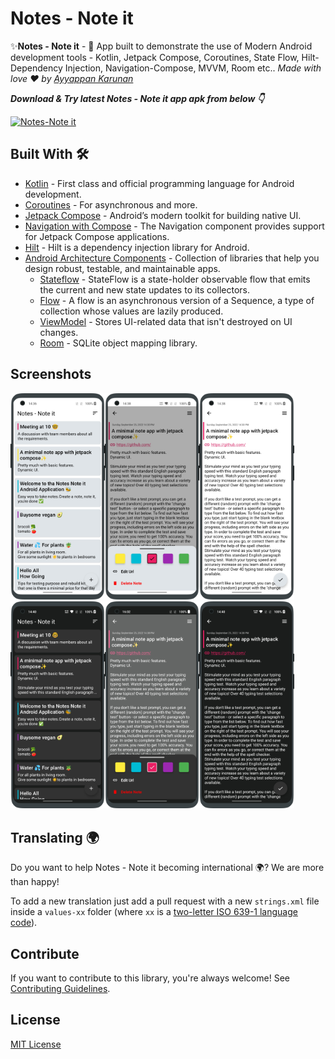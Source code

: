 # Notes - Note it
✨**Notes - Note it** - 📝 App built to demonstrate the use of Modern Android development tools - Kotlin, Jetpack Compose, Coroutines, State Flow, Hilt-Dependency Injection, Navigation-Compose, MVVM, Room etc..  *Made with love ❤️ by [Ayyappan Karunan](https://github.com/ayyappankarunan)*

***Download & Try latest Notes - Note it app apk from below 👇***

[![Notes-Note it](https://img.shields.io/badge/Notes%20Note%20it%20%E2%9C%A8-APK-green.svg?style=for-the-badge&logo=android)](https://github.com/TheCodeMonks/Notzz-App/releases/download/v1.4/Notzz.apk)


## Built With 🛠
- [Kotlin](https://kotlinlang.org/) - First class and official programming language for Android development.
- [Coroutines](https://kotlinlang.org/docs/reference/coroutines-overview.html) - For asynchronous and more.
- [Jetpack Compose](https://developer.android.com/jetpack/compose) - Android’s modern toolkit for building native UI.
- [Navigation with Compose](https://developer.android.com/jetpack/compose/navigation) - The Navigation component provides support for Jetpack Compose applications.
- [Hilt](https://developer.android.com/training/dependency-injection/hilt-android) - Hilt is a dependency injection library for Android.
- [Android Architecture Components](https://developer.android.com/topic/libraries/architecture) - Collection of libraries that help you design robust, testable, and maintainable apps.
  - [Stateflow](https://developer.android.com/kotlin/flow/stateflow-and-sharedflow) - StateFlow is a state-holder observable flow that emits the current and new state updates to its collectors.
  - [Flow](https://kotlinlang.org/docs/reference/coroutines/flow.html) - A flow is an asynchronous version of a Sequence, a type of collection whose values are lazily produced.
  - [ViewModel](https://developer.android.com/topic/libraries/architecture/viewmodel) - Stores UI-related data that isn't destroyed on UI changes.
  - [Room](https://developer.android.com/topic/libraries/architecture/room) - SQLite object mapping library.

Screenshots
-----------
<img src="media/notes_1_light.png" width="30%"/><img src="media/notes_2_light.png" width="30%"/><img src="media/notes_3_light.png" width="30%"/>
<img src="media/notes_1_dark.png" width="30%"/><img src="media/notes_2_dark.png" width="30%"/><img src="media/notes_3_dark.png" width="30%"/>

## Translating 🌍

Do you want to help Notes - Note it becoming international 🌍? We are more than happy!

To add a new translation just add a pull request with a new `strings.xml` file inside a `values-xx` folder (where `xx` is a [two-letter ISO 639-1 language code](https://en.wikipedia.org/wiki/ISO_639-1)).


## Contribute
If you want to contribute to this library, you're always welcome!
See [Contributing Guidelines](https://github.com/ayyappankarunan/Notes_Note_it/blob/master/CONTRIBUTION.md).

## License

[MIT License](LICENSE)